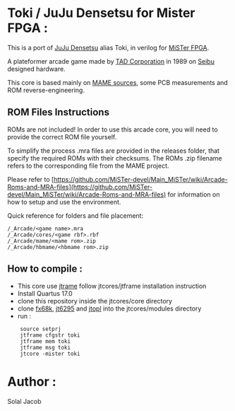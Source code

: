 # Toki / JuJu Densetsu for Mister FPGA :

This is a port of [JuJu Densetsu](http://adb.arcadeitalia.net/dettaglio_mame.php?game_name=juju&lang=en) alias Toki, in verilog for [MiSTer FPGA](https://github.com/MiSTer-devel/Main_MiSTer/wiki).

A plateformer arcade game made by [TAD Corporation](https://en.wikipedia.org/wiki/Toki_(video_game)) in 1989 on [Seibu](https://en.wikipedia.org/wiki/Seibu_Kaihatsu) designed hardware.

This core is based mainly on [MAME sources](https://github.com/mamedev/mame), some PCB measurements and ROM reverse-engineering. 


## ROM Files Instructions

ROMs are not included! In order to use this arcade core, you will need to provide the correct ROM file yourself.

To simplify the process .mra files are provided in the releases folder, that specify the required ROMs with their checksums. The ROMs .zip filename refers to the corresponding file from the MAME project.

Please refer to [https://github.com/MiSTer-devel/Main_MiSTer/wiki/Arcade-Roms-and-MRA-files](https://github.com/MiSTer-devel/Main_MiSTer/wiki/Arcade-Roms-and-MRA-files) for information on how to setup and use the environment.

Quick reference for folders and file placement:

```
/_Arcade/<game name>.mra  
/_Arcade/cores/<game rbf>.rbf  
/_Arcade/mame/<mame rom>.zip  
/_Arcade/hbmame/<hbmame rom>.zip  
```


## How to compile :

- This core use [jtrame](https://github.com/jotego/jtcores/) follow jtcores/jtframe installation instruction
- Install Quartus 17.0
- clone this repository inside the jtcores/core directory
- clone [fx68k](https://github.com/JTFPGA/fx68k.git), [jt6295](https://github.com/jotego/jt6295.git) and [jtopl](https://github.com/jotego/jtopl.git) into the jtcores/modules directory
- run :
```
    source setprj
    jtframe cfgstr toki
    jtframe mem toki
    jtframe msg toki
    jtcore -mister toki
``` 

# Author : 

Solal Jacob
